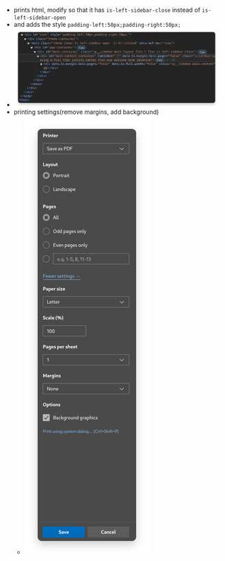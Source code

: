 - prints html, modify so that it has `is-left-sidebar-close` instead of `is-left-sidebar-open`
- and adds the style `padding-left:50px;padding-right:50px;`
- ![image.png](../assets/image_1716645690715_0.png)
- printing settings(remove margins, add background)
	- ![image.png](../assets/image_1716645746435_0.png)